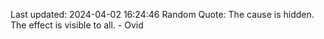 Last updated: 2024-04-02 16:24:46
Random Quote: The cause is hidden. The effect is visible to all. - Ovid